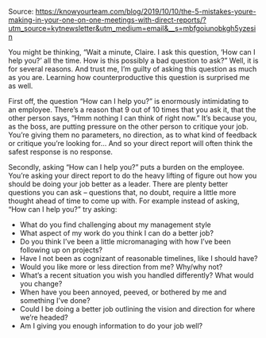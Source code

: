 Source: https://knowyourteam.com/blog/2019/10/10/the-5-mistakes-youre-making-in-your-one-on-one-meetings-with-direct-reports/?utm_source=kytnewsletter&utm_medium=email&__s=mbfgoiunobkgh5yzesin

You might be thinking, “Wait a minute, Claire. I ask this question, ‘How can I help you?’ all the time. How is this possibly a bad question to ask?” Well, it is for several reasons. And trust me, I’m guilty of asking this question as much as you are. Learning how counterproductive this question is surprised me as well.

First off, the question “How can I help you?” is enormously intimidating to an employee. There’s a reason that 9 out of 10 times that you ask it, that the other person says, “Hmm nothing I can think of right now.” It’s because you, as the boss, are putting pressure on the other person to critique your job. You’re giving them no parameters, no direction, as to what kind of feedback or critique you’re looking for… And so your direct report will often think the safest response is no response.

Secondly, asking “How can I help you?” puts a burden on the employee. You’re asking your direct report to do the heavy lifting of figure out how you should be doing your job better as a leader. There are plenty better questions you can ask – questions that, no doubt, require a little more thought ahead of time to come up with. For example instead of asking, “How can I help you?” try asking:

- What do you find challenging about my management style
- What aspect of my work do you think I can do a better job?
- Do you think I’ve been a little micromanaging with how I’ve been following up on projects?
- Have I not been as cognizant of reasonable timelines, like I should have?
- Would you like more or less direction from me? Why/why not?
- What’s a recent situation you wish you handled differently? What would you change?
- When have you been annoyed, peeved, or bothered by me and something I’ve done?
- Could I be doing a better job outlining the vision and direction for where we’re headed?
- Am I giving you enough information to do your job well?
